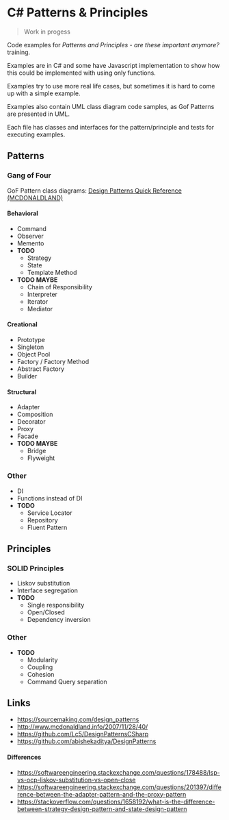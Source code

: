 # C# Patterns & Principles

> Work in progess

Code examples for _Patterns and Principles - are these important anymore?_ training.

Examples are in C# and some have Javascript implementation to show how this could be implemented with using only functions.

Examples try to use more real life cases, but sometimes it is hard to come up with a simple example.

Examples also contain UML class diagram code samples, as Gof Patterns are presented in UML. 

Each file has classes and interfaces for the pattern/principle and tests for executing examples.

## Patterns

### Gang of Four

GoF Pattern class diagrams: [Design Patterns Quick Reference (MCDONALDLAND)](
http://www.mcdonaldland.info/2007/11/28/40/)

#### Behavioral

  * Command
  * Observer
  * Memento
  * __TODO__
    * Strategy
    * State
    * Template Method
  * __TODO MAYBE__
    * Chain of Responsibility
    * Interpreter
    * Iterator
    * Mediator

#### Creational

  * Prototype
  * Singleton
  * Object Pool
  * Factory / Factory Method
  * Abstract Factory
  * Builder

#### Structural

  * Adapter
  * Composition
  * Decorator
  * Proxy
  * Facade
  * __TODO MAYBE__
    * Bridge
    * Flyweight

### Other

  * DI
  * Functions instead of DI
  * __TODO__
	* Service Locator
	* Repository
    * Fluent Pattern

## Principles

### SOLID Principles

  * Liskov substitution
  * Interface segregation
  * __TODO__
    * Single responsibility
    * Open/Closed
    * Dependency inversion

### Other
 
  * __TODO__
    * Modularity 
    * Coupling
    * Cohesion
    * Command Query separation

## Links

* https://sourcemaking.com/design_patterns
* http://www.mcdonaldland.info/2007/11/28/40/
* https://github.com/Lc5/DesignPatternsCSharp
* https://github.com/abishekaditya/DesignPatterns

#### Differences

* https://softwareengineering.stackexchange.com/questions/178488/lsp-vs-ocp-liskov-substitution-vs-open-close
* https://softwareengineering.stackexchange.com/questions/201397/difference-between-the-adapter-pattern-and-the-proxy-pattern
* https://stackoverflow.com/questions/1658192/what-is-the-difference-between-strategy-design-pattern-and-state-design-pattern
 
